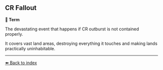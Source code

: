 ## CR Fallout

**📑 Term**

The devastating event that happens if CR outburst is not contained properly.

It covers vast land areas, destroying everything it touches and making lands practically uninhabitable.


----------
[⬅️ Back to index](/#17b0_s)